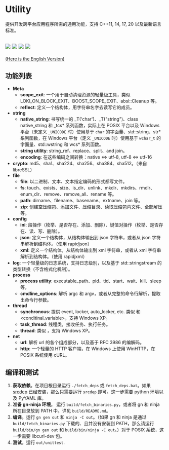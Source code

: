 # Utility
提供开发跨平台应用程序所需的通用功能，支持 C++11, 14, 17, 20 以及最新语言标准。

![](https://github.com/Streamlet/utility/actions/workflows/windows.yml/badge.svg) ![](https://github.com/Streamlet/utility/actions/workflows/winxp.yml/badge.svg) ![](https://github.com/Streamlet/utility/actions/workflows/linux.yml/badge.svg) ![](https://github.com/Streamlet/utility/actions/workflows/macos.yml/badge.svg)
---
[(Here is the English Version)](README.md)

## 功能列表

* **Meta**
  * **scope_exit**: 一个用于自动清理资源的轻量级工具，类似 LOKI_ON_BLOCK_EXIT、BOOST_SCOPE_EXIT、absl::Cleanup 等。
  * **reflect**: 定义一个结构体，用字符串名字去读写它的成员。
* **string**
  * **native_string**: 书写统一的 _T('char')、_T("string")、class native_string 和 _tcs* 系列函数，实际上在 POSIX 平台以及 Windows 平台（未定义 `_UNICODE` 时）使用基于 `char` 的字面量、std::string、str* 系列函数，在 Windows 平台（定义 `_UNICODE` 时）使用基于 `wchar_t` 的字面量、std::wstring 和 wcs* 系列函数。
  * **string utility**: string_ref、replace、split、and join。
  * **encoding**: 在这些编码之间转换：native <=> utf-8, utf-8 <=> utf-16
* **crypto**: md5、sha1、sha224、sha256、sha384、sha512。（来自 libreSSL）
* **file**
  * **file**: 以二进制、文本、文本指定编码的形式都写文件。
  * **fs**: touch、exists、size、is_dir、unlink、mkdir、mkdirs、rmdir、enum_dir、remove、remove_all、rename 等。
  * **path**: dirname、filename、basename、extname、join 等。
  * **zip**: 创建空压缩包、添加文件、压缩目录、读取压缩包内文件、全部解压等。
* **config**
  * **ini**: 段操作（枚举、是否存在、添加、删除）、键值对操作（枚举、是否存在、读、写、删除）。
  * **json**: 定义一个结构体，从结构体输出到 json 字符串，或者从 json 字符串解析到结构体。（使用 rapidjson）
  * **xml**: 定义一个结构体，从结构体输出到 xml 字符串，或者从 xml 字符串解析到结构体。（使用 rapidjxml）
* **log**: 一个轻量级的日志系统，支持日志级别，以及基于 std::stringstream 的类型转换（不含格式化机制）。
* **process**
  * **process utility**: executable_path、pid、tid、start、wait、kill、sleep 等，
  * **cmdline_options**: 解析 argc 和 argv，或者从完整的命令行解析，提取出命令行参数。
* **thread**
  * **synchronous**: 提供 event, locker, auto_locker, etc. 类似 <mutex> 和 <conditinal_variable>，支持 Windows XP。
  * **task_thread**: 线程类，接收任务、执行任务。
  * **thread**: 类似 <thread>，支持 Windows XP。
* **net**
  * **url**: 解析 url 的各个组成部分，以及基于 RFC 3986 的编解码。
  * **http**: 一个轻量的 HTTP 客户端，在 Windows 上使用 WinHTTP，在 POSIX 系统使用 cURL。

## 编译和测试

1. **获取依赖**。在项目根目录运行 `./fetch_deps` 或 `fetch_deps.bat`。如果 [srcdep](https://github.com/Streamlet/srcdep) 已经安装，那么只需要运行 `srcdep` 即可。这一步需要 python 环境以及 PyYAML 库。
2. **准备 gn-ninja 环境**。 运行 `build/fetch_binaries.py`，或者将 gn 和 ninja 所在目录放到 PATH 中。详见 `build/README.md`。
3. **编译**。运行 `gn gen out` 和 `ninja -C out`。（如果 gn 和 ninja 是通过 `build/fetch_binaries.py` 下载的、且并没有安装到 PATH，那么请运行 `build/bin/gn gen out` 和 `build/bin/ninja -C out`。）对于 POSIX 系统，这一步需要 libcurl-dev 包。
4. **测试**。运行 `out/unittest`.

